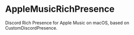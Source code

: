 # AppleMusicRichPresence
Discord Rich Presence for Apple Music on macOS, based on CustomDiscordPresence.

